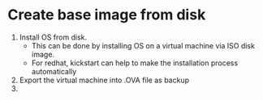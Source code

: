 # Create base image from disk
1. Install OS from disk. 
   - This can be done by installing OS on a virtual machine via ISO disk image.
   - For redhat, kickstart can help to make the installation process automatically
2. Export the virtual machine into .OVA file as backup
3.  
